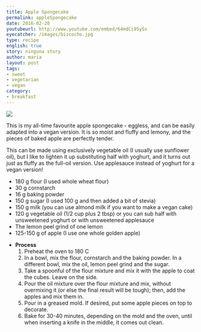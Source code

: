 ```yaml
---
title: Apple Spongecake
permalink: appleSpongecake
date: 2016-02-20
youtubeurl: http://www.youtube.com/embed/64mdCi95ySs
eyecatcher: /images/bizcocho.jpg
type: recipe
english: true
story: ninguna story
author: maria
layout: post
tags: 
- sweet
- vegetarian
- vegan
category: 
- breakfast
---
```

<img src="https://farm1.staticflickr.com/467/31326276880_2d9bbb8d21_k_d.jpg" />

This is my all-time favourite apple spongecake - eggless, and can be easily adapted into a vegan version. It is so moist and fluffy and lemony, and the pieces of baked apple are perfectly tender. 

This can be made using exclusively vegetable oil (I usually use sunflower oil), but I like to lighten it up substituting half with yoghurt, and it turns out just as fluffy as the full-oil version. Use applesauce instead of yoghurt for a vegan version!


<ul>
  <li>180 g flour (I used whole wheat flour)</li>
  <li>30 g cornstarch</li>
  <li>16 g baking powder</li>
  <li>150 g sugar (I used 100 g and then added a bit of stevia)</li>
  <li>150 g milk (you can use almond milk if you want to make a vegan cake)</li>
  <li>120 g vegetable oil (1/2 cup plus 2 tbsp) or you can sub half with unsweetened yoghurt or with unsweetened applesauce</li>
  <li>The lemon peel grind of one lemon</li>
  <li>125-150 g of apple (I use one whole golden apple)</li>
</ul>

* **Process**
  1. Preheat the oven to 180 C
  2. In a bowl, mix the flour, cornstarch and the baking powder. In a different bowl, mix the oil, lemon peel grind and the sugar. 
  3. Take a spoonful of the flour mixture and mix it with the apple to coat the cubes. Leave on the side.
  4. Pour the oil mixture over the flour mixture and mix, without overmixing it (or else the final result will be tough); then, add the apples and mix them in. 
  5. Pour in a greased mold. If desired, put some apple pieces on top to decorate. 
  6. Bake for 30-40 minutes, depending on the mold and the oven, until when inserting a knife in the middle, it comes out clean. 
